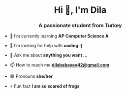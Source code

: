 
<h1 align="center">Hi 👋, I'm Dila</h1>
<h3 align="center">A passionate student from Turkey</h3>

- 🌱 I’m currently learning **AP Computer Science A**

- 🤝 I’m looking for help with **coding :)**

- 💬 Ask me about **anything you want ...**

- 📫 How to reach me **dilababayev42@gmail.com**

- 😄 Pronouns **she/her**

- ⚡ Fun fact **I am so scared of frogs**

</p>
